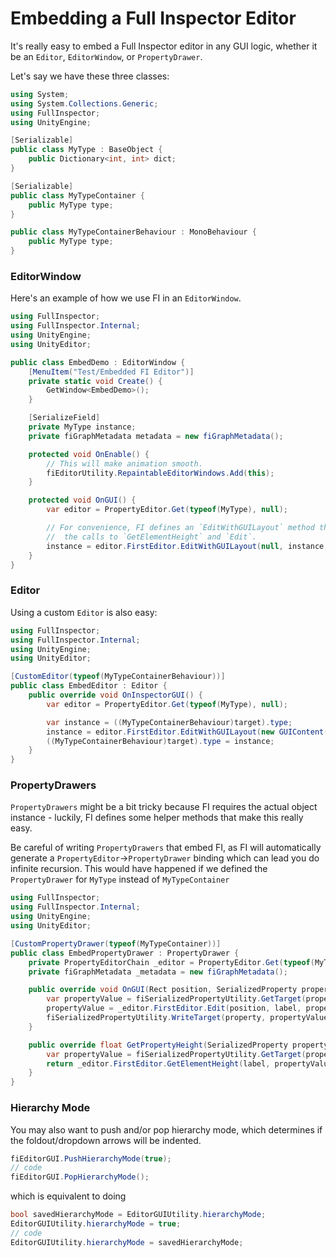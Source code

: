 # Embedding a Full Inspector Editor

It's really easy to embed a Full Inspector editor in any GUI logic, whether it be an `Editor`, `EditorWindow`, or `PropertyDrawer`.

Let's say we have these three classes:

```c#
using System;
using System.Collections.Generic;
using FullInspector;
using UnityEngine;

[Serializable]
public class MyType : BaseObject {
    public Dictionary<int, int> dict;
}

[Serializable]
public class MyTypeContainer {
    public MyType type;
}

public class MyTypeContainerBehaviour : MonoBehaviour {
    public MyType type;
}
```

### EditorWindow

Here's an example of how we use FI in an `EditorWindow`.

```c#
using FullInspector;
using FullInspector.Internal;
using UnityEngine;
using UnityEditor;

public class EmbedDemo : EditorWindow {
    [MenuItem("Test/Embedded FI Editor")]
    private static void Create() {
        GetWindow<EmbedDemo>();
    }

    [SerializeField]
    private MyType instance;
    private fiGraphMetadata metadata = new fiGraphMetadata();

    protected void OnEnable() {
        // This will make animation smooth.
        fiEditorUtility.RepaintableEditorWindows.Add(this);
    }

    protected void OnGUI() {
        var editor = PropertyEditor.Get(typeof(MyType), null);

        // For convenience, FI defines an `EditWithGUILayout` method that just wraps
        //  the calls to `GetElementHeight` and `Edit`.
        instance = editor.FirstEditor.EditWithGUILayout(null, instance, metadata.Enter("Hi"));
    }
}
```

### Editor

Using a custom `Editor` is also easy:
```c#
using FullInspector;
using FullInspector.Internal;
using UnityEngine;
using UnityEditor;

[CustomEditor(typeof(MyTypeContainerBehaviour))]
public class EmbedEditor : Editor {
    public override void OnInspectorGUI() {
        var editor = PropertyEditor.Get(typeof(MyType), null);

        var instance = ((MyTypeContainerBehaviour)target).type;
        instance = editor.FirstEditor.EditWithGUILayout(new GUIContent("Type"), instance, fiPersistentMetadata.GetMetadataFor(target).Enter("type"));
        ((MyTypeContainerBehaviour)target).type = instance;
    }
}
```

### PropertyDrawers

`PropertyDrawers` might be a bit tricky because FI requires the actual object instance - luckily, FI defines some helper methods that make this really easy.

<important>Be careful of writing `PropertyDrawers` that embed FI, as FI will automatically generate a `PropertyEditor`->`PropertyDrawer` binding which can lead you do infinite recursion. This would have happened if we defined the `PropertyDrawer` for `MyType` instead of `MyTypeContainer`</important>

```c#
using FullInspector;
using FullInspector.Internal;
using UnityEngine;
using UnityEditor;

[CustomPropertyDrawer(typeof(MyTypeContainer))]
public class EmbedPropertyDrawer : PropertyDrawer {
    private PropertyEditorChain _editor = PropertyEditor.Get(typeof(MyType), null);
    private fiGraphMetadata _metadata = new fiGraphMetadata();

    public override void OnGUI(Rect position, SerializedProperty property, GUIContent label) {
        var propertyValue = fiSerializedPropertyUtility.GetTarget(property);
        propertyValue = _editor.FirstEditor.Edit(position, label, propertyValue, _metadata.Enter(property.propertyPath));
        fiSerializedPropertyUtility.WriteTarget(property, propertyValue);
    }

    public override float GetPropertyHeight(SerializedProperty property, GUIContent label) {
        var propertyValue = fiSerializedPropertyUtility.GetTarget(property);
        return _editor.FirstEditor.GetElementHeight(label, propertyValue, _metadata.Enter(property.propertyPath));
    }
}
```

### Hierarchy Mode

You may also want to push and/or pop hierarchy mode, which determines if the foldout/dropdown arrows will be indented.

```c#
fiEditorGUI.PushHierarchyMode(true);
// code
fiEditorGUI.PopHierarchyMode();
```

which is equivalent to doing

```c#
bool savedHierarchyMode = EditorGUIUtility.hierarchyMode;
EditorGUIUtility.hierarchyMode = true;
// code
EditorGUIUtility.hierarchyMode = savedHierarchyMode;
```
